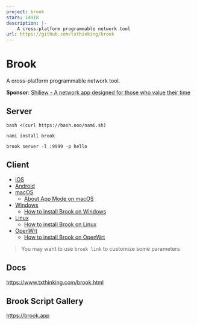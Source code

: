 ```yaml
---
project: brook
stars: 14918
description: |-
    A cross-platform programmable network tool
url: https://github.com/txthinking/brook
---
```


# Brook

A cross-platform programmable network tool.

**Sponsor**: [Shiliew - A network app designed for those who value their time](https://www.txthinking.com/shiliew.html)

## Server

```
bash <(curl https://bash.ooo/nami.sh)
```

```
nami install brook
```

```
brook server -l :9999 -p hello
```

## Client

- [iOS](https://apps.apple.com/us/app/brook-network-tool/id1216002642)
- [Android](https://github.com/txthinking/brook/releases/latest/download/Brook.apk)
- [macOS](https://apps.apple.com/us/app/brook-network-tool/id1216002642)
	- [About App Mode on macOS](https://www.txthinking.com/talks/articles/macos-app-mode-en.article)
- [Windows](https://github.com/txthinking/brook/releases/latest/download/Brook.msix)
	- [How to install Brook on Windows](https://www.txthinking.com/talks/articles/msix-brook-en.article)
- [Linux](https://github.com/txthinking/brook/releases/latest/download/Brook.bin)
	- [How to install Brook on Linux](https://www.txthinking.com/talks/articles/linux-app-brook-en.article)
- [OpenWrt](https://www.txthinking.com/talks/articles/brook-openwrt-one-en.article)
	- [How to install Brook on OpenWrt](https://www.txthinking.com/talks/articles/brook-openwrt-en.article)

> You may want to use `brook link` to customize some parameters

## Docs

https://www.txthinking.com/brook.html

## Brook Script Gallery

https://brook.app


